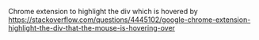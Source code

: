 Chrome extension to highlight the div which is hovered by  https://stackoverflow.com/questions/4445102/google-chrome-extension-highlight-the-div-that-the-mouse-is-hovering-over
